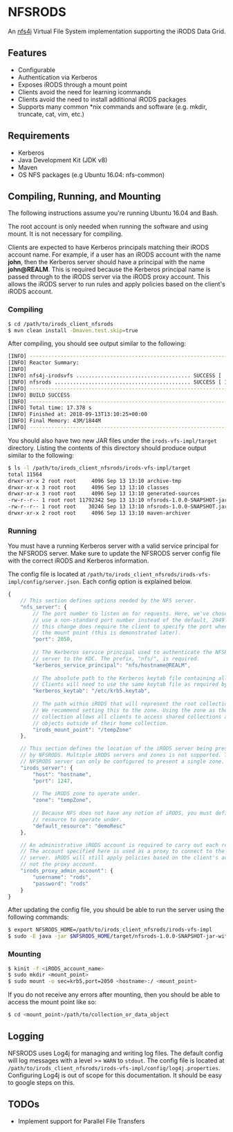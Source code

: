 # NFSRODS
An [nfs4j](https://github.com/dCache/nfs4j) Virtual File System implementation supporting the iRODS Data Grid.

## Features
- Configurable
- Authentication via Kerberos
- Exposes iRODS through a mount point
- Clients avoid the need for learning icommands
- Clients avoid the need to install additional iRODS packages
- Supports many common *nix commands and software (e.g. mkdir, truncate, cat, vim, etc.)

## Requirements
- Kerberos
- Java Development Kit (JDK v8)
- Maven
- OS NFS packages (e.g Ubuntu 16.04: nfs-common)

## Compiling, Running, and Mounting
The following instructions assume you're running Ubuntu 16.04 and Bash.

The root account is only needed when running the software and using mount. It is
not necessary for compiling.

Clients are expected to have Kerberos principals matching their iRODS account name. For
example, if a user has an iRODS account with the name **john**, then the Kerberos server should
have a principal with the name **john@REALM**. This is required because the Kerberos principal
name is passed through to the iRODS server via the iRODS proxy account. This allows the iRODS
server to run rules and apply policies based on the client's iRODS account.

### Compiling
```bash
$ cd /path/to/irods_client_nfsrods
$ mvn clean install -Dmaven.test.skip=true
```

After compiling, you should see output similar to the following:
```bash
[INFO] ------------------------------------------------------------------------
[INFO] Reactor Summary:
[INFO] 
[INFO] nfs4j-irodsvfs ..................................... SUCCESS [  0.671 s]
[INFO] nfsrods ............................................ SUCCESS [ 12.955 s]
[INFO] ------------------------------------------------------------------------
[INFO] BUILD SUCCESS
[INFO] ------------------------------------------------------------------------
[INFO] Total time: 17.378 s
[INFO] Finished at: 2018-09-13T13:10:25+00:00
[INFO] Final Memory: 43M/1844M
[INFO] ------------------------------------------------------------------------
```

You should also have two new JAR files under the `irods-vfs-impl/target` directory. Listing
the contents of this directory should produce output similar to the following:
```bash
$ ls -l /path/to/irods_client_nfsrods/irods-vfs-impl/target
total 11564
drwxr-xr-x 2 root root     4096 Sep 13 13:10 archive-tmp
drwxr-xr-x 3 root root     4096 Sep 13 13:10 classes
drwxr-xr-x 3 root root     4096 Sep 13 13:10 generated-sources
-rw-r--r-- 1 root root 11792342 Sep 13 13:10 nfsrods-1.0.0-SNAPSHOT-jar-with-dependencies.jar
-rw-r--r-- 1 root root    30246 Sep 13 13:10 nfsrods-1.0.0-SNAPSHOT.jar
drwxr-xr-x 2 root root     4096 Sep 13 13:10 maven-archiver
```

### Running
You must have a running Kerberos server with a valid service principal for
the NFSRODS server. Make sure to update the NFSRODS server config file with the correct
iRODS and Kerberos information.

The config file is located at `/path/to/irods_client_nfsrods/irods-vfs-impl/config/server.json`.
Each config option is explained below.
```javascript
{
    // This section defines options needed by the NFS server.
    "nfs_server": {
        // The port number to listen on for requests. Here, we've chosen to
        // use a non-standard port number instead of the default, 2049. However,
        // this change does require the client to specify the port when creating
        // the mount point (this is demonstrated later).
        "port": 2050,
        
        // The Kerberos service principal used to authenticate the NFSRODS
        // server to the KDC. The prefix, "nfs/", is required.
        "kerberos_service_principal": "nfs/hostname@REALM",
        
        // The absolute path to the Kerberos keytab file containing all principals.
        // Clients will need to use the same keytab file as required by Kerberos.
        "kerberos_keytab": "/etc/krb5.keytab",
        
        // The path within iRODS that will represent the root collection.
        // We recommend setting this to the zone. Using the zone as the root
        // collection allows all clients to access shared collections and data
        // objects outside of their home collection.
        "irods_mount_point": "/tempZone"
    },

    // This section defines the location of the iRODS server being presented
    // by NFSRODS. Multiple iRODS servers and zones is not supported. The
    // NFSRODS server can only be configured to present a single zone.
    "irods_server": {
        "host": "hostname",
        "port": 1247,
        
        // The iRODS zone to operate under.
        "zone": "tempZone",
        
        // Because NFS does not have any notion of iRODS, you must define which
        // resource to operate under.
        "default_resource": "demoResc"
    },

    // An administrative iRODS account is required to carry out each request.
    // The account specified here is used as a proxy to connect to the iRODS
    // server. iRODS will still apply policies based on the client's account,
    // not the proxy account.
    "irods_proxy_admin_account": {
        "username": "rods",
        "password": "rods"
    }
}
```

After updating the config file, you should be able to run the server using the following commands:
```bash
$ export NFSRODS_HOME=/path/to/irods_client_nfsrods/irods-vfs-impl
$ sudo -E java -jar $NFSRODS_HOME/target/nfsrods-1.0.0-SNAPSHOT-jar-with-dependencies.jar
```

### Mounting
```bash
$ kinit -f <iRODS_account_name>
$ sudo mkdir <mount_point>
$ sudo mount -o sec=krb5,port=2050 <hostname>:/ <mount_point>
```

If you do not receive any errors after mounting, then you should be able to access the mount
point like so:
```bash
$ cd <mount_point>/path/to/collection_or_data_object
```

## Logging
NFSRODS uses Log4j for managing and writing log files. The default config will log messages with a level >= `WARN` to `stdout`. The config file is located at `/path/to/irods_client_nfsrods/irods-vfs-impl/config/log4j.properties`.
Configuring Log4j is out of scope for this documentation. It should be easy to google steps on this.

## TODOs
- Implement support for Parallel File Transfers